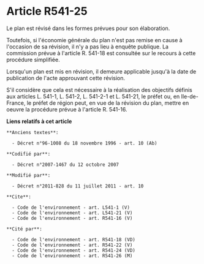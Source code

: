 # Article R541-25

Le plan est révisé dans les formes prévues pour son élaboration. 

Toutefois, si l'économie générale du plan n'est pas remise en cause à l'occasion de sa révision, il n'y a pas lieu à enquête
publique. La commission prévue à l'article R. 541-18 est consultée sur le recours à cette procédure simplifiée. 

Lorsqu'un plan est mis en révision, il demeure applicable jusqu'à la date de publication de l'acte approuvant cette
révision. 

S'il considère que cela est nécessaire à la réalisation des objectifs définis aux articles L. 541-1, L. 541-2, L. 541-2-1 et
L. 541-21, le préfet ou, en Ile-de-France, le préfet de région peut, en vue de la révision du plan, mettre en oeuvre la
procédure prévue à l'article R. 541-16.

**Liens relatifs à cet article**

	**Anciens textes**:

	  - Décret n°96-1008 du 18 novembre 1996 - art. 10 (Ab)

	**Codifié par**:

	  - Décret n°2007-1467 du 12 octobre 2007

	**Modifié par**:

	  - Décret n°2011-828 du 11 juillet 2011 - art. 10

	**Cite**:

	  - Code de l'environnement - art. L541-1 (V)
	  - Code de l'environnement - art. L541-21 (V)
	  - Code de l'environnement - art. R541-16 (V)

	**Cité par**:

	  - Code de l'environnement - art. R541-18 (VD)
	  - Code de l'environnement - art. R541-22 (V)
	  - Code de l'environnement - art. R541-24 (VD)
	  - Code de l'environnement - art. R541-26 (M)
